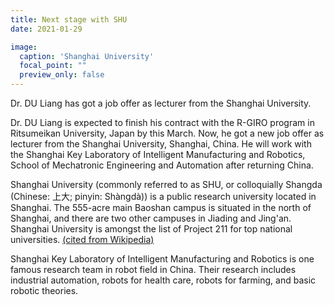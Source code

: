 ```yaml
---
title: Next stage with SHU
date: 2021-01-29

image:
  caption: 'Shanghai University'
  focal_point: ""
  preview_only: false
---
```


Dr. DU Liang has got a job offer as lecturer from the Shanghai University.

<!--more-->

Dr. DU Liang is expected to finish his contract with the R-GIRO program in Ritsumeikan University, Japan by this March. Now, he got a new job offer as lecturer from the Shanghai University, Shanghai, China. He will work with the Shanghai Key Laboratory of Intelligent Manufacturing and Robotics, School of Mechatronic Engineering and Automation after returning China.

Shanghai University (commonly referred to as SHU, or colloquially Shangda (Chinese: 上大; pinyin: Shàngdà)) is a public research university located in Shanghai. The 555-acre main Baoshan campus is situated in the north of Shanghai, and there are two other campuses in Jiading and Jing'an. Shanghai University is amongst the list of Project 211 for top national universities. [(cited from Wikipedia)](https://en.wikipedia.org/wiki/Shanghai_University)

Shanghai Key Laboratory of Intelligent Manufacturing and Robotics is one famous research team in robot field in China. Their research includes industrial automation, robots for health care, robots for farming, and basic robotic theories.

